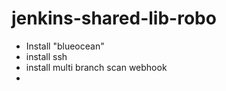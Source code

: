 # jenkins-shared-lib-robo

* Install "blueocean"
* install ssh
* install multi branch scan webhook
* 